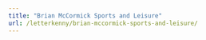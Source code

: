 ```yaml
---
title: "Brian McCormick Sports and Leisure"
url: /letterkenny/brian-mccormick-sports-and-leisure/
---
```

